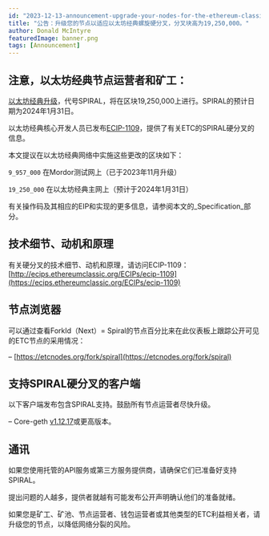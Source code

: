 ```yaml
---
id: "2023-12-13-announcement-upgrade-your-nodes-for-the-ethereum-classic-spiral-hard-fork-on-block-19250000-cn"
title: "公告：升级您的节点以适应以太坊经典螺旋硬分叉，分叉块高为19,250,000。"
author: Donald McIntyre
featuredImage: banner.png
tags: [Announcement]
---
```


## 注意，以太坊经典节点运营者和矿工：

[以太坊经典升级](https://ethereumclassic.org/blog/2023-12-09-spiral-fork-announcement)，代号SPIRAL，将在区块19,250,000上进行。SPIRAL的预计日期为2024年1月31日。

以太坊经典核心开发人员已发布[ECIP-1109](https://ecips.ethereumclassic.org/ECIPs/ecip-1109)，提供了有关ETC的SPIRAL硬分叉的信息。

本文提议在以太坊经典网络中实施这些更改的区块如下：

`9_957_000` 在Mordor测试网上（已于2023年11月升级）

`19_250_000` 在以太坊经典主网上（预计于2024年1月31日）

有关操作码及其相应的EIP和实现的更多信息，请参阅本文的_Specification_部分。

## 技术细节、动机和原理

有关硬分叉的技术细节、动机和原理，请访问ECIP-1109：[http://ecips.ethereumclassic.org/ECIPs/ecip-1109](https://ecips.ethereumclassic.org/ECIPs/ecip-1109)

## 节点浏览器

可以通过查看ForkId（Next）= Spiral的节点百分比来在此仪表板上跟踪公开可见的ETC节点的采用情况：

– [https://etcnodes.org/fork/spiral](https://etcnodes.org/fork/spiral)

## 支持SPIRAL硬分叉的客户端

以下客户端发布包含SPIRAL支持。鼓励所有节点运营者尽快升级。

– Core-geth [v1.12.17](https://github.com/etclabscore/core-geth/releases/tag/v1.12.17)或更高版本。

## 通讯

如果您使用托管的API服务或第三方服务提供商，请确保它们已准备好支持SPIRAL。

提出问题的人越多，提供者就越有可能发布公开声明确认他们的准备就绪。

如果您是矿工、矿池、节点运营者、钱包运营者或其他类型的ETC利益相关者，请升级您的节点，以降低网络分裂的风险。
